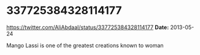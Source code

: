 # 337725384328114177
https://twitter.com/AliAbdaal/status/337725384328114177
**Date:** 2013-05-24

Mango Lassi is one of the greatest creations known to woman
